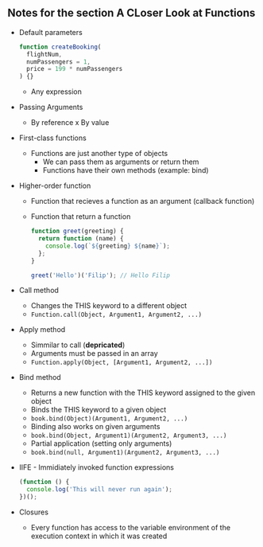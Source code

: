 ## Notes for the section A CLoser Look at Functions

- Default parameters
  ```jsx
  function createBooking(
    flightNum,
    numPassengers = 1,
    price = 199 * numPassengers
  ) {}
  ```
  - Any expression
- Passing Arguments
  - By reference x By value
- First-class functions
  - Functions are just another type of objects
    - We can pass them as arguments or return them
    - Functions have their own methods (example: bind)
- Higher-order function

  - Function that recieves a function as an argument (callback function)
  - Function that return a function

    ```jsx
    function greet(greeting) {
      return function (name) {
        console.log(`${greeting} ${name}`);
      };
    }

    greet('Hello')('Filip'); // Hello Filip
    ```

- Call method
  - Changes the THIS keyword to a different object
  - `Function.call(Object, Argument1, Argument2, ...)`
- Apply method
  - Simmilar to call (**depricated**)
  - Arguments must be passed in an array
  - `Function.apply(Object, [Argument1, Argument2, ...])`
- Bind method
  - Returns a new function with the THIS keyword assigned to the given object
  - Binds the THIS keyword to a given object
  - `book.bind(Object)(Argument1, Argument2, ...)`
  - Binding also works on given arguments
  - `book.bind(Object, Argument1)(Argument2, Argument3, ...)`
  - Partial application (setting only arguments)
  - `book.bind(null, Argument1)(Argument2, Argument3, ...)`
- IIFE - Immidiately invoked function expressions
  ```jsx
  (function () {
    console.log('This will never run again');
  })();
  ```
- Closures
  - Every function has access to the variable environment of the execution context in which it was created
